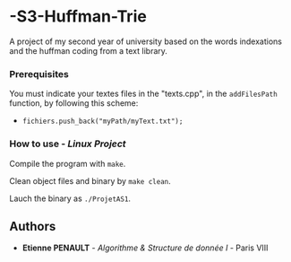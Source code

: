 # -S3-Huffman-Trie
A project of my second year of university based on the words indexations and the huffman coding from a text library.

### Prerequisites

You must indicate your textes files in the "texts.cpp", in the ```addFilesPath``` function, by following this scheme:
* ```fichiers.push_back("myPath/myText.txt");```

### How to use - *Linux Project*

Compile the program with ```make```.

Clean object files and binary by ```make clean```.

Lauch the binary as ```./ProjetAS1```.

## Authors

* **Etienne PENAULT** - *Algorithme & Structure de donnée I* - Paris VIII
